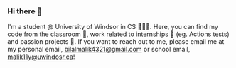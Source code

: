 ### Hi there 👋

I'm a student @ University of Windsor in CS 👨🏽‍🎓. Here, you can find my code from the classroom 📝, work related to internships 🏢 (eg. Actions tests) and passion projects 🤯.
If you want to reach out to me, please email me at my personal email, bilalmalik4321@gmail.com or school email, malik11y@uwindosr.ca!


